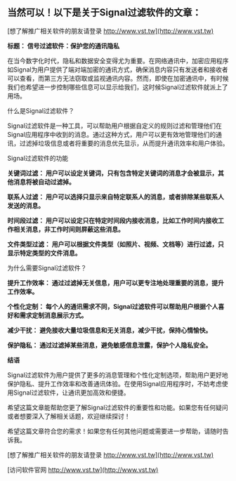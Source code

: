 ## **当然可以！以下是关于Signal过滤软件的文章：**

[想了解推广相关软件的朋友请登录 http://www.vst.tw](http://www.vst.tw)

**标题： 信号过滤软件：保护您的通讯隐私**

在当今数字化时代，隐私和数据安全变得尤为重要。在网络通讯中，加密应用程序如Signal为用户提供了端对端加密的通讯方式，确保消息内容只有发送者和接收者可以查看，而第三方无法窃取或监视通讯内容。然而，即使在加密通讯中，有时候我们也希望进一步控制哪些信息可以显示给我们，这时候Signal过滤软件就派上了用场。

什么是Signal过滤软件？

Signal过滤软件是一种工具，可以帮助用户根据自定义的规则过滤和管理他们在Signal应用程序中收到的消息。通过这种方式，用户可以更有效地管理他们的通讯，过滤掉垃圾信息或者将重要的消息优先显示，从而提升通讯效率和用户体验。

Signal过滤软件的功能

**关键词过滤： 用户可以设定关键词，只有包含特定关键词的消息才会被显示，其他消息将被自动过滤掉。**

**联系人过滤： 用户可以选择只显示来自特定联系人的消息，或者排除某些联系人发送的消息。**

**时间段过滤： 用户可以设定只在特定时间段内接收消息，比如工作时间内接收工作相关消息，非工作时间则屏蔽这些消息。**

**文件类型过滤： 用户可以根据文件类型（如照片、视频、文档等）进行过滤，只显示特定类型的文件消息。**

为什么需要Signal过滤软件？

**提升工作效率： 通过过滤掉无关信息，用户可以更专注地处理重要的消息，提升工作效率。**

**个性化定制： 每个人的通讯需求不同，Signal过滤软件可以帮助用户根据个人喜好和需求定制消息展示方式。**

**减少干扰： 避免接收大量垃圾信息和无关消息，减少干扰，保持心情愉快。**

**保护隐私： 通过过滤掉某些消息，避免敏感信息泄露，保护个人隐私安全。**

**结语**

Signal过滤软件为用户提供了更多的消息管理和个性化定制选项，帮助用户更好地保护隐私、提升工作效率和改善通讯体验。在使用Signal应用程序时，不妨考虑使用Signal过滤软件，让通讯更加高效和便捷。

希望这篇文章能帮助您更了解Signal过滤软件的重要性和功能。如果您有任何疑问或者想要深入了解相关话题，欢迎继续探讨！

希望这篇文章符合您的需求！如果您有任何其他问题或需要进一步帮助，请随时告诉我。

[想了解推广相关软件的朋友请登录 http://www.vst.tw](http://www.vst.tw)


[访问软件官网 http://www.vst.tw](http://www.vst.tw)
